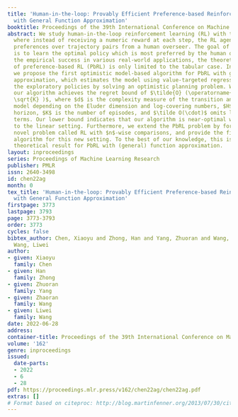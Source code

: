 ```yaml
---
title: 'Human-in-the-loop: Provably Efficient Preference-based Reinforcement Learning
  with General Function Approximation'
booktitle: Proceedings of the 39th International Conference on Machine Learning
abstract: We study human-in-the-loop reinforcement learning (RL) with trajectory preferences,
  where instead of receiving a numeric reward at each step, the RL agent only receives
  preferences over trajectory pairs from a human overseer. The goal of the RL agent
  is to learn the optimal policy which is most preferred by the human overseer. Despite
  the empirical success in various real-world applications, the theoretical understanding
  of preference-based RL (PbRL) is only limited to the tabular case. In this paper,
  we propose the first optimistic model-based algorithm for PbRL with general function
  approximation, which estimates the model using value-targeted regression and calculates
  the exploratory policies by solving an optimistic planning problem. We prove that
  our algorithm achieves the regret bound of $\tilde{O} (\operatorname{poly}(d H)
  \sqrt{K} )$, where $d$ is the complexity measure of the transition and preference
  model depending on the Eluder dimension and log-covering numbers, $H$ is the planning
  horizon, $K$ is the number of episodes, and $\tilde O(\cdot)$ omits logarithmic
  terms. Our lower bound indicates that our algorithm is near-optimal when specialized
  to the linear setting. Furthermore, we extend the PbRL problem by formulating a
  novel problem called RL with $n$-wise comparisons, and provide the first sample-efficient
  algorithm for this new setting. To the best of our knowledge, this is the first
  theoretical result for PbRL with (general) function approximation.
layout: inproceedings
series: Proceedings of Machine Learning Research
publisher: PMLR
issn: 2640-3498
id: chen22ag
month: 0
tex_title: 'Human-in-the-loop: Provably Efficient Preference-based Reinforcement Learning
  with General Function Approximation'
firstpage: 3773
lastpage: 3793
page: 3773-3793
order: 3773
cycles: false
bibtex_author: Chen, Xiaoyu and Zhong, Han and Yang, Zhuoran and Wang, Zhaoran and
  Wang, Liwei
author:
- given: Xiaoyu
  family: Chen
- given: Han
  family: Zhong
- given: Zhuoran
  family: Yang
- given: Zhaoran
  family: Wang
- given: Liwei
  family: Wang
date: 2022-06-28
address:
container-title: Proceedings of the 39th International Conference on Machine Learning
volume: '162'
genre: inproceedings
issued:
  date-parts:
  - 2022
  - 6
  - 28
pdf: https://proceedings.mlr.press/v162/chen22ag/chen22ag.pdf
extras: []
# Format based on citeproc: http://blog.martinfenner.org/2013/07/30/citeproc-yaml-for-bibliographies/
---
```

